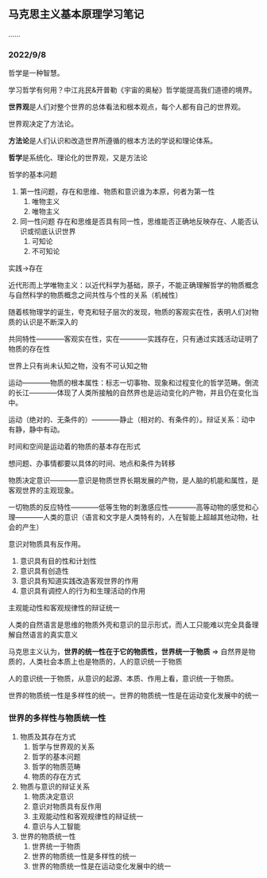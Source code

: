 ## 马克思主义基本原理学习笔记

......

### 2022/9/8
哲学是一种智慧。

学习哲学有何用？中江兆民&开普勒《宇宙的奥秘》哲学能提高我们道德的境界。

**世界观**是人们对整个世界的总体看法和根本观点，每个人都有自己的世界观。

世界观决定了方法论。

**方法论**是人们认识和改造世界所遵循的根本方法的学说和理论体系。

**哲学**是系统化、理论化的世界观，又是方法论

哲学的基本问题

1. 第一性问题，存在和思维、物质和意识谁为本原，何者为第一性
    1. 唯物主义
    2. 唯物主义
2. 同一性问题 存在和思维是否具有同一性，思维能否正确地反映存在、人能否认识或彻底认识世界
    1. 可知论
    2. 不可知论

实践->存在

近代形而上学唯物主义：以近代科学为基础，原子，不能正确理解哲学的物质概念与自然科学的物质概念之间共性与个性的关系（机械性）

随着核物理学的诞生，夸克和轻子层次的发现，物质的客观实在性，表明人们对物质的认识是不断深入的

共同特性————客观实在性，实在————实践存在，只有通过实践活动证明了物质的存在性

世界上只有尚未认知之物，没有不可认知之物

运动————物质的根本属性：标志一切事物、现象和过程变化的哲学范畴。倒流的长江————体现了人类所接触的自然界也是运动变化的产物，并且仍在变化当中。

运动（绝对的、无条件的）————静止（相对的、有条件的）。辩证关系：动中有静，静中有动。

时间和空间是运动着的物质的基本存在形式

想问题、办事情都要以具体的时间、地点和条件为转移

物质决定意识————意识是物质世界长期发展的产物，是人脑的机能和属性，是客观世界的主观现象。

一切物质的反应特性————低等生物的刺激感应性————高等动物的感觉和心理————人类的意识（语言和文字是人类特有的，人在智能上超越其他动物，社会的产生）

意识对物质具有反作用。

1. 意识具有目的性和计划性
2. 意识具有创造性
3. 意识具有知道实践改造客观世界的作用
4. 意识具有调控人的行为和生理活动的作用

主观能动性和客观规律性的辩证统一

人类的自然语言是思维的物质外壳和意识的显示形式，而人工只能难以完全具备理解自然语言的真实意义

马克思主义认为，**世界的统一性在于它的物质性，世界统一于物质** => 自然界是物质的，人类社会本质上也是物质的，人的意识统一于物质

人的意识统一于物质，从意识的起源、本质、作用上看，意识统一于物质。

世界的物质统一性是多样性的统一。世界的物质统一性是在运动变化发展中的统一

### 世界的多样性与物质统一性

1. 物质及其存在方式
    1. 哲学与世界观的关系
    2. 哲学的基本问题
    3. 哲学的物质范畴
    4. 物质的存在方式
2. 物质与意识的辩证关系
    1. 物质决定意识
    2. 意识对物质具有反作用
    3. 主观能动性和客观规律性的辩证统一
    4. 意识与人工智能
3. 世界的物质统一性
    1. 世界统一于物质
    2. 世界的物质统一性是多样性的统一
    3. 世界的物质统一性是在运动变化发展中的统一